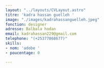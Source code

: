 ```yaml
---
layout: "../layouts/CVLayout.astro"
titre: 'kadra hassan guelleh '
image: "./images/kadrahassanguelleh.jpeg"
fonction: designer
adresse: Balbala hodan
email: kadrahassan229@gmail.com
telephone: "(+25377868677)"
skills:
- nom: 'adobe '
- poucentage: 0

---
```

#